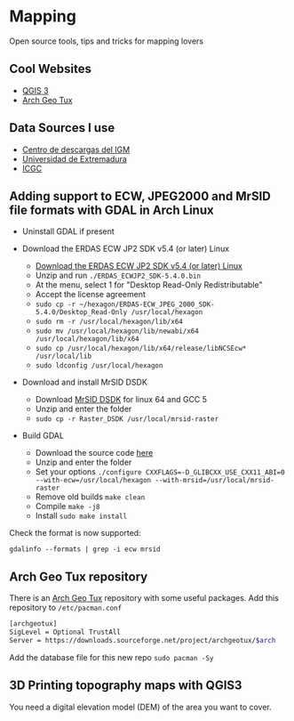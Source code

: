 # Mapping

Open source tools, tips and tricks for mapping lovers

## Cool Websites

- [QGIS 3](https://www.qgis.org/en/site/)
- [Arch Geo Tux](https://archgeotux.sourceforge.io/)

## Data Sources I use

- [Centro de descargas del IGM](http://centrodedescargas.cnig.es/CentroDescargas/)
- [Universidad de Extremadura](http://secad.unex.es/conocimiento/)
- [ICGC](https://www.icgc.cat/Descarregues)

## Adding support to ECW, JPEG2000 and MrSID file formats with GDAL in Arch Linux

- Uninstall GDAL if present

- Download the ERDAS ECW JP2 SDK v5.4 (or later) Linux
  - [Download the ERDAS ECW JP2 SDK v5.4 (or later) Linux](https://download.hexagongeospatial.com/downloads/ecw/erdas-ecw-jp2-sdk-v5-4-linux?result=true)
  - Unzip and run `./ERDAS_ECWJP2_SDK-5.4.0.bin`
  - At the menu, select 1 for "Desktop Read-Only Redistributable"
  - Accept the license agreement 
  - `sudo cp -r ~/hexagon/ERDAS-ECW_JPEG_2000_SDK-5.4.0/Desktop_Read-Only /usr/local/hexagon`
  - `sudo rm -r /usr/local/hexagon/lib/x64`
  - `sudo mv /usr/local/hexagon/lib/newabi/x64 /usr/local/hexagon/lib/x64`
  - `sudo cp /usr/local/hexagon/lib/x64/release/libNCSEcw* /usr/local/lib`
  - `sudo ldconfig /usr/local/hexagon`

- Download and install MrSID DSDK
  - Download [MrSID DSDK](https://www.extensis.com/support/developers) for linux 64 and GCC 5
  - Unzip and enter the folder
  - `sudo cp -r Raster_DSDK /usr/local/mrsid-raster`

- Build GDAL
  -  Download the source code [here](https://trac.osgeo.org/gdal/wiki/DownloadSource)
  -  Unzip and enter the folder
  -  Set your options `./configure CXXFLAGS=-D_GLIBCXX_USE_CXX11_ABI=0 --with-ecw=/usr/local/hexagon --with-mrsid=/usr/local/mrsid-raster`
  -  Remove old builds `make clean`
  -  Compile `make -j8`
  -  Install `sudo make install`

 Check the format is now supported:

`gdalinfo --formats | grep -i ecw mrsid`

## Arch Geo Tux repository

There is an [Arch Geo Tux](https://archgeotux.sourceforge.io/) repository with some useful packages. Add this repository to `/etc/pacman.conf`

```bash
[archgeotux]
SigLevel = Optional TrustAll
Server = https://downloads.sourceforge.net/project/archgeotux/$arch
```

Add the database file for this new repo `sudo pacman -Sy`

## 3D Printing topography maps with QGIS3

You need a digital elevation model (DEM) of the area you want to cover.

